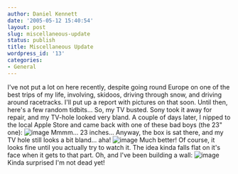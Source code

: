 ```yaml
---
author: Daniel Kennett
date: '2005-05-12 15:40:54'
layout: post
slug: miscellaneous-update
status: publish
title: Miscellaneous Update
wordpress_id: '13'
categories:
- General
---
```


I've not put a lot on here recently, despite going round Europe on one
of the best trips of my life, involving, skidoos, driving through snow,
and driving around racetracks. I'll put up a report with pictures on
that soon. Until then, here's a few random tidbits... So, my TV busted.
Sony took it away for repair, and my TV-hole looked very bland. A couple
of days later, I nipped to the local Apple Store and came back with one
of these bad boys (the 23" one):
![image](http://danielkennett.org/pictures/cinema.jpg) Mmmm... 23
inches... Anyway, the box is sat there, and my TV hole still looks a bit
bland... aha! ![image](http://danielkennett.org/pictures/tvhole.jpg)
Much better! Of course, it looks fine until you actually try to watch
it. The idea kinda falls flat on it's face when it gets to that part.
Oh, and I've been building a wall:
![image](http://danielkennett.org/pictures/thewall.jpg) Kinda surprised
I'm not dead yet!
